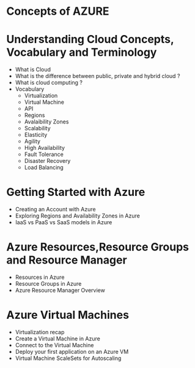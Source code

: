 # Concepts of AZURE

# Understanding Cloud Concepts, Vocabulary and Terminology

* What is Cloud
* What is the difference between public, private and hybrid cloud ?
* What is cloud computing ?
* Vocabulary
    * Virtualization
    * Virtual Machine
    * API
    * Regions
    * Avalaibility Zones
    * Scalability
    * Elasticity
    * Agility
    * High Availability  
    * Fault Tolerance
    * Disaster Recovery
    * Load Balancing

# Getting Started with Azure

* Creating an Account with Azure
* Exploring Regions and Availability Zones in Azure
* IaaS vs PaaS vs SaaS models in Azure

# Azure Resources,Resource Groups and Resource Manager

* Resources in Azure
* Resource Groups in Azure
* Azure Resource Manager Overview

# Azure Virtual Machines

* Virtualization recap
* Create a Virtual Machine in Azure
* Connect to the Virtual Machine
* Deploy your first application on an Azure VM
* Virtual Machine ScaleSets for Autoscaling
